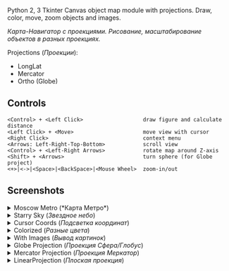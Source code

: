 Python 2, 3 Tkinter Canvas object map module with projections. Draw, color, move, zoom objects and images.

*Карта-Навигатор с проекциями. Рисование, масштабирование объектов в разных проекциях.*

Projections (*Проекции*):

* LongLat
* Mercator
* Ortho (Globe)

## Controls

    <Control> + <Left Click>                   draw figure and calculate distance
    <Left Click> + <Move>                      move view with cursor
    <Right Click>                              context menu
    <Arrows: Left-Right-Top-Bottom>            scroll view
    <Control> + <Left-Right Arrows>            rotate map around Z-axis
    <Shift> + <Arrows>                         turn sphere (for Globe project)
    <+>|<->|<Space>|<BackSpace>|<Mouse Wheel>  zoom-in/out

## Screenshots

<details>
<summary>Moscow Metro (*Карта Метро*)</summary>
<img src="https://content.foto.my.mail.ru/bk/egax/76/h-82.jpg" title="Moscow Metro 2022" alt="No image">
</details>

<details>
<summary>Starry Sky (<i>Звездное небо</i>)</summary>
<img src="http://img-fotki.yandex.ru/get/9066/136640652.0/0_e1cd2_ae1311cc_XL.png" title="Starry Sky" alt="No image">
</details>

<details>
<summary>Cursor Coords (<i>Подсветка координат</i>)</summary>
<img src="http://img-fotki.yandex.ru/get/9753/136640652.0/0_e1cd1_f8357616_XL.png" title="Cursor Coords" alt="No image">
</details>

<details>
<summary>Colorized (<i>Разные цвета</i>)</summary>
<img src="http://img-fotki.yandex.ru/get/9066/136640652.0/0_e1cd3_d0888712_L.png" title="Colorized" alt="No image">
</details>

<details>
<summary>With Images (<i>Вывод картинок</i>)</summary>
<img src="http://img-fotki.yandex.ru/get/9066/136640652.0/0_e1cce_345e39ee_XL.png" title="With Images" alt="No image">
</details>

<details>
<summary>Globe Projection (<i>Проекция Сфера/Глобус</i>)</summary>
<img src="http://img-fotki.yandex.ru/get/9062/136640652.0/0_e1ccd_7b12d07a_XL.png" title="Globe Projection" alt="No image">
</details>

<details>
<summary>Mercator Projection (<i>Проекция Меркатор</i>)</summary>
<img src="http://img-fotki.yandex.ru/get/9066/136640652.0/0_e1cd0_daee93be_XL.png" title="Mercator Projection" alt="No image">
</details>

<details>
<summary>LinearProjection (<i>Плоская проекция</i>)</summary>
<img src="http://img-fotki.yandex.ru/get/9066/136640652.0/0_e1ccf_9212823f_XL.png" title="LinearProjection" alt="No image">
</details>
